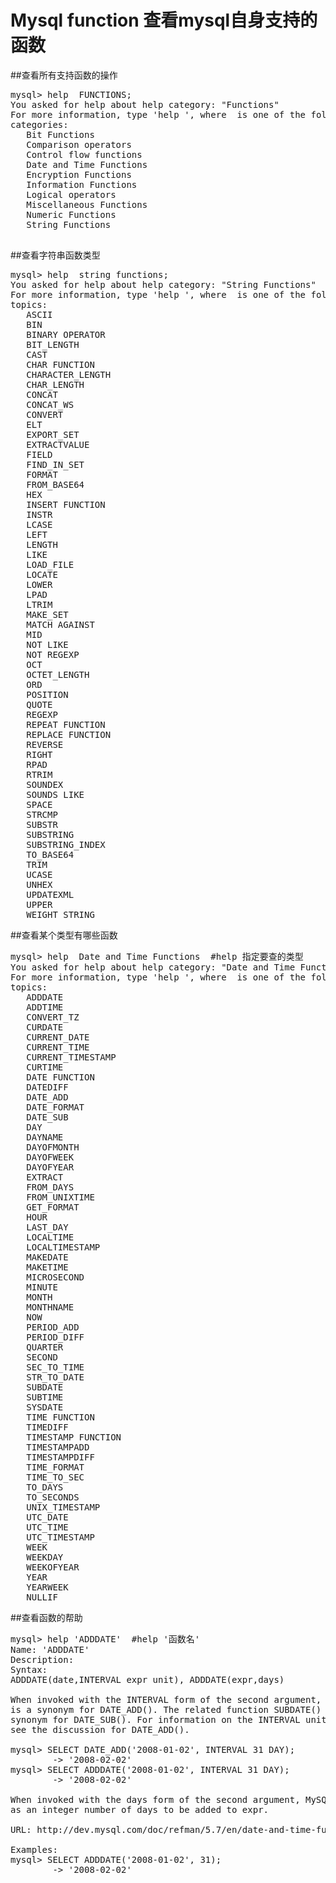 # Mysql function 查看mysql自身支持的函数

##查看所有支持函数的操作 
<pre>
mysql> help  FUNCTIONS;
You asked for help about help category: "Functions"
For more information, type 'help <item>', where <item> is one of the following
categories:
   Bit Functions
   Comparison operators
   Control flow functions
   Date and Time Functions
   Encryption Functions
   Information Functions
   Logical operators
   Miscellaneous Functions
   Numeric Functions
   String Functions
 </pre>
 
##查看字符串函数类型  
<pre>
mysql> help  string functions;
You asked for help about help category: "String Functions"
For more information, type 'help <item>', where <item> is one of the following
topics:
   ASCII
   BIN
   BINARY OPERATOR
   BIT_LENGTH
   CAST
   CHAR FUNCTION
   CHARACTER_LENGTH
   CHAR_LENGTH
   CONCAT
   CONCAT_WS
   CONVERT
   ELT
   EXPORT_SET
   EXTRACTVALUE
   FIELD
   FIND_IN_SET
   FORMAT
   FROM_BASE64
   HEX
   INSERT FUNCTION
   INSTR
   LCASE
   LEFT
   LENGTH
   LIKE
   LOAD_FILE
   LOCATE
   LOWER
   LPAD
   LTRIM
   MAKE_SET
   MATCH AGAINST
   MID
   NOT LIKE
   NOT REGEXP
   OCT
   OCTET_LENGTH
   ORD
   POSITION
   QUOTE
   REGEXP
   REPEAT FUNCTION
   REPLACE FUNCTION
   REVERSE
   RIGHT
   RPAD
   RTRIM
   SOUNDEX
   SOUNDS LIKE
   SPACE
   STRCMP
   SUBSTR
   SUBSTRING
   SUBSTRING_INDEX
   TO_BASE64
   TRIM
   UCASE
   UNHEX
   UPDATEXML
   UPPER
   WEIGHT_STRING
</pre>

##查看某个类型有哪些函数

<pre>
mysql> help  Date and Time Functions  #help 指定要查的类型
You asked for help about help category: "Date and Time Functions"
For more information, type 'help <item>', where <item> is one of the following
topics:
   ADDDATE
   ADDTIME
   CONVERT_TZ
   CURDATE
   CURRENT_DATE
   CURRENT_TIME
   CURRENT_TIMESTAMP
   CURTIME
   DATE FUNCTION
   DATEDIFF
   DATE_ADD
   DATE_FORMAT
   DATE_SUB
   DAY
   DAYNAME
   DAYOFMONTH
   DAYOFWEEK
   DAYOFYEAR
   EXTRACT
   FROM_DAYS
   FROM_UNIXTIME
   GET_FORMAT
   HOUR
   LAST_DAY
   LOCALTIME
   LOCALTIMESTAMP
   MAKEDATE
   MAKETIME
   MICROSECOND
   MINUTE
   MONTH
   MONTHNAME
   NOW
   PERIOD_ADD
   PERIOD_DIFF
   QUARTER
   SECOND
   SEC_TO_TIME
   STR_TO_DATE
   SUBDATE
   SUBTIME
   SYSDATE
   TIME FUNCTION
   TIMEDIFF
   TIMESTAMP FUNCTION
   TIMESTAMPADD
   TIMESTAMPDIFF
   TIME_FORMAT
   TIME_TO_SEC
   TO_DAYS
   TO_SECONDS
   UNIX_TIMESTAMP
   UTC_DATE
   UTC_TIME
   UTC_TIMESTAMP
   WEEK
   WEEKDAY
   WEEKOFYEAR
   YEAR
   YEARWEEK
   NULLIF
</pre>

##查看函数的帮助

<pre>
mysql> help 'ADDDATE'  #help '函数名'
Name: 'ADDDATE'
Description:
Syntax:
ADDDATE(date,INTERVAL expr unit), ADDDATE(expr,days)

When invoked with the INTERVAL form of the second argument, ADDDATE()
is a synonym for DATE_ADD(). The related function SUBDATE() is a
synonym for DATE_SUB(). For information on the INTERVAL unit argument,
see the discussion for DATE_ADD().

mysql> SELECT DATE_ADD('2008-01-02', INTERVAL 31 DAY);
        -> '2008-02-02'
mysql> SELECT ADDDATE('2008-01-02', INTERVAL 31 DAY);
        -> '2008-02-02'

When invoked with the days form of the second argument, MySQL treats it
as an integer number of days to be added to expr.

URL: http://dev.mysql.com/doc/refman/5.7/en/date-and-time-functions.html

Examples:
mysql> SELECT ADDDATE('2008-01-02', 31);
        -> '2008-02-02'
        
</pre>
